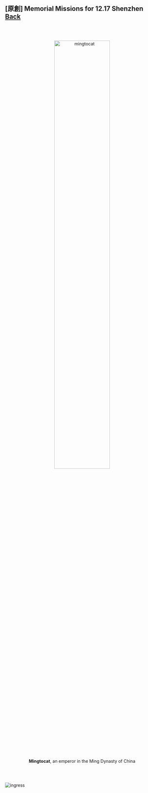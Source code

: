 ## [原創] Memorial Missions for 12.17 Shenzhen [Back](./../post.md)

<br />
<br />

<p align="center">
  <img alt="mingtocat" title="mingtocat" src="./preview.gif" width="60%" />
  <img alt="octocat" title="octocat" style="display:none;" src="./preview.gif" width="0%" />
</p>

<p align="center">
  <strong>Mingtocat</strong>, an emperor in the Ming Dynasty of China
</p>

<br />
<br />

![ingress]() 
